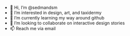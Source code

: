 - 👋 Hi, I’m @sedmandsm
- 👀 I’m interested in design, art, and taxidermy
- 🌱 I’m currently learning my way around github
- 💞️ I’m looking to collaborate on interactive design stories
- 📫 Reach me via email

<!---
sedmandsm/sedmandsm is a ✨ special ✨ repository because its `README.md` (this file) appears on your GitHub profile.
You can click the Preview link to take a look at your changes.
--->
